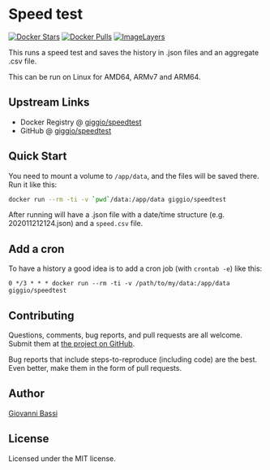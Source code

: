 # Speed test

[![Docker Stars](https://img.shields.io/docker/stars/giggio/speedtest.svg)](https://hub.docker.com/r/giggio/speedtest/)
[![Docker Pulls](https://img.shields.io/docker/pulls/giggio/speedtest.svg)](https://hub.docker.com/r/giggio/speedtest/)
[![ImageLayers](https://images.microbadger.com/badges/image/giggio/speedtest.svg)](https://microbadger.com/#/images/giggio/speedtest)

This runs a speed test and saves the history in .json files and an aggregate .csv
file.

This can be run on Linux for AMD64, ARMv7 and ARM64.

## Upstream Links

* Docker Registry @ [giggio/speedtest](https://hub.docker.com/r/giggio/speedtest/)
* GitHub @ [giggio/speedtest](https://github.com/giggio/speedtest)

## Quick Start

You need to mount a volume to `/app/data`, and the files will be saved there.
Run it like this:

````bash
docker run --rm -ti -v `pwd`/data:/app/data giggio/speedtest
````

After running will have a .json file with a date/time structure
(e.g. 202011212124.json) and a `speed.csv` file.

## Add a cron

To have a history a good idea is to add a cron job (with `crontab -e`) like
this:

````cron
0 */3 * * * docker run --rm -ti -v /path/to/my/data:/app/data giggio/speedtest
````

## Contributing

Questions, comments, bug reports, and pull requests are all welcome.  Submit them at
[the project on GitHub](https://github.com/giggio/speedtest/).

Bug reports that include steps-to-reproduce (including code) are the
best. Even better, make them in the form of pull requests.

## Author

[Giovanni Bassi](https://github.com/giggio)

## License

Licensed under the MIT license.